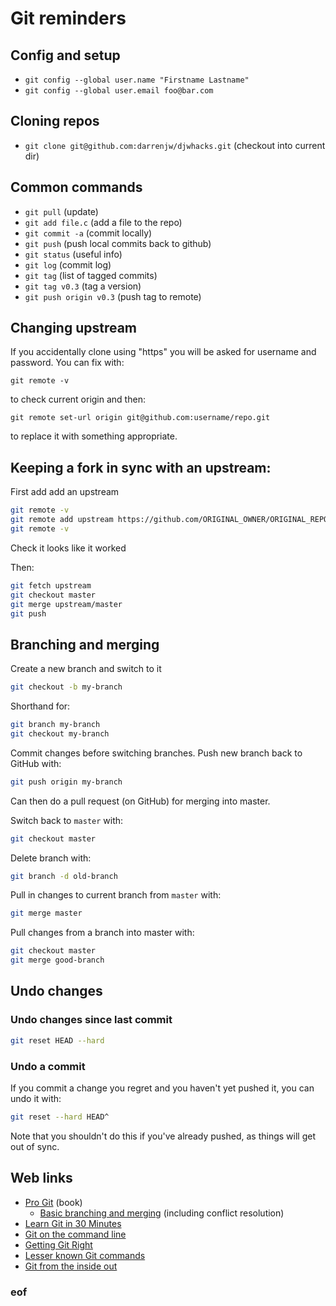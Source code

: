 # Git reminders

## Config and setup

* `git config --global user.name "Firstname Lastname"`
* `git config --global user.email foo@bar.com`

## Cloning repos

* `git clone git@github.com:darrenjw/djwhacks.git`   (checkout into current dir)

## Common commands

* `git pull`             (update)
* `git add file.c`       (add a file to the repo)
* `git commit -a`        (commit locally)
* `git push`             (push local commits back to github)
* `git status`           (useful info)
* `git log`              (commit log)
* `git tag`              (list of tagged commits)
* `git tag v0.3`         (tag a version)
* `git push origin v0.3` (push tag to remote)

## Changing upstream

If you accidentally clone using "https" you will be asked for username and password. You can fix with:

`git remote -v`

to check current origin and then:

`git remote set-url origin git@github.com:username/repo.git`

to replace it with something appropriate.


## Keeping a fork in sync with an upstream:

First add add an upstream

```bash
git remote -v
git remote add upstream https://github.com/ORIGINAL_OWNER/ORIGINAL_REPOSITORY.git
git remote -v
```

Check it looks like it worked

Then:

```bash
git fetch upstream
git checkout master
git merge upstream/master
git push
```

## Branching and merging

Create a new branch and switch to it
```bash
git checkout -b my-branch
```

Shorthand for:
```bash
git branch my-branch
git checkout my-branch
```

Commit changes before switching branches.
Push new branch back to GitHub with:
```bash
git push origin my-branch
```
Can then do a pull request (on GitHub) for merging into master.

Switch back to `master` with:
```bash
git checkout master
```

Delete branch with:
```bash
git branch -d old-branch
```

Pull in changes to current branch from `master` with:
```bash
git merge master
```

Pull changes from a branch into master with:
```bash
git checkout master
git merge good-branch
```

## Undo changes

### Undo changes since last commit

```bash
git reset HEAD --hard
```

### Undo a commit

If you commit a change you regret and you haven't yet pushed it, you can undo it with:
```bash
git reset --hard HEAD^
```
Note that you shouldn't do this if you've already pushed, as things will get out of sync.


## Web links

* [Pro Git](https://git-scm.com/book/en/v2/) (book)
  * [Basic branching and merging](https://git-scm.com/book/en/v2/Git-Branching-Basic-Branching-and-Merging) (including conflict resolution)
* [Learn Git in 30 Minutes](http://tutorialzine.com/2016/06/learn-git-in-30-minutes/)
* [Git on the command line](http://dont-be-afraid-to-commit.readthedocs.io/en/latest/git/commandlinegit.html)  
* [Getting Git Right](https://www.atlassian.com/git/)
* [Lesser known Git commands](https://hackernoon.com/lesser-known-git-commands-151a1918a60)
* [Git from the inside out](https://codewords.recurse.com/issues/two/git-from-the-inside-out)

### eof


